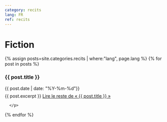 ```yaml
---
category: recits
lang: FR
ref: recits
---
```

 
<h1>Fiction</h1>


<div class="posts">
  {% assign posts=site.categories.recits | where:"lang", page.lang %}
  {% for post in posts %}

  <article class="post">

  <h3 style="margin-bottom:0">
   
{{ post.title }}
      </h3>
      <div class="date">
        {{ post.date | date: "%Y-%m-%d"}}
      </div>
          <p style="margin-top: .5em;">
        {{ post.excerpt }} <a href="{{ site.baseurl }}{{ post.url }}" class="read-more"><span class="fa fa-arrow-right"></span> Lire le reste de « {{ post.title }} »</a>

      </p>

  </article>
    
  {% endfor %}
</div>


